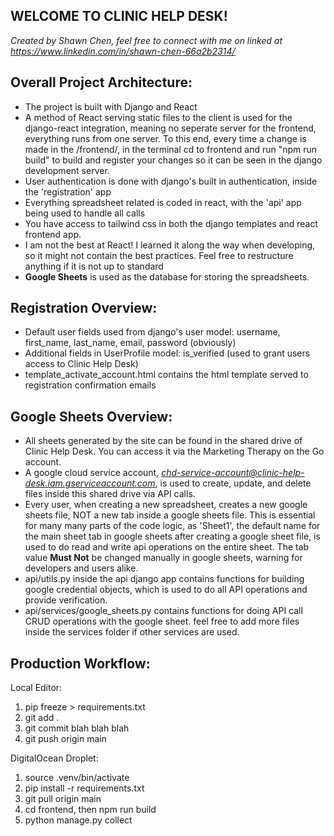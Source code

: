 WELCOME TO CLINIC HELP DESK!
-
*Created by Shawn Chen, feel free to connect with me on linked at https://www.linkedin.com/in/shawn-chen-66a2b2314/*

Overall Project Architecture:
-
- The project is built with Django and React
- A method of React serving static files to the client is used for the django-react integration, meaning no seperate server for the frontend, everything runs from one server. To this end, every time a change is made in the /frontend/, in the terminal cd to frontend and run "npm run build" to build and register your changes so it can be seen in the django development server.
- User authentication is done with django's built in authentication, inside the 'registration' app
- Everything spreadsheet related is coded in react, with the 'api' app being used to handle all calls
- You have access to tailwind css in both the django templates and react frontend app.
- I am not the best at React! I learned it along the way when developing, so it might not contain the best practices. Feel free to restructure anything if it is not up to standard
- **Google Sheets** is used as the database for storing the spreadsheets.

Registration Overview:
- 
- Default user fields used from django's user model: username, first_name, last_name, email, password (obviously)
- Additional fields in UserProfile model: is_verified (used to grant users access to Clinic Help Desk)
- template_activate_account.html contains the html template served to registration confirmation emails

Google Sheets Overview:
-
- All sheets generated by the site can be found in the shared drive of Clinic Help Desk. You can access it via the Marketing Therapy on the Go account.
- A google cloud service account, *chd-service-account@clinic-help-desk.iam.gserviceaccount.com*, is used to create, update, and delete files inside this shared drive via API calls.
- Every user, when creating a new spreadsheet, creates a new google sheets file, NOT a new tab inside a google sheets file. This is essential for many many parts of the code logic, as 'Sheet1', the default name for the main sheet tab in google sheets after creating a google sheet file, is used to do read and write api operations on the entire sheet. The tab value **Must Not** be changed manually in google sheets, warning for developers and users alike.
- api/utils.py inside the api django app contains functions for building google credential objects, which is used to do all API operations and provide verification.
- api/services/google_sheets.py contains functions for doing API call CRUD operations with the google sheet. feel free to add more files inside the services folder if other services are used.

Production Workflow:
-
Local Editor:
1. pip freeze > requirements.txt
2. git add .
3. git commit blah blah blah
4. git push origin main

DigitalOcean Droplet:
1. source .venv/bin/activate
2. pip install -r requirements.txt
3. git pull origin main
4. cd frontend, then npm run build
5. python manage.py collect
